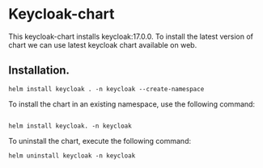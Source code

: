# Keycloak-chart

This keycloak-chart installs keycloak:17.0.0. To install the latest version of chart we can use latest keycloak chart available on web. 
## Installation.


``` shell
helm install keycloak . -n keycloak --create-namespace
```

  To install the chart in an existing namespace, use the following command:

``` shell

helm install keycloak. -n keycloak
```

 To uninstall the chart, execute the following command:


``` shell
helm uninstall keycloak -n keycloak

```



